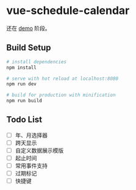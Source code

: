 # vue-schedule-calendar

还在 [demo](https://yscoder.github.io/vue-schedule-calendar/) 阶段。

## Build Setup

``` bash
# install dependencies
npm install

# serve with hot reload at localhost:8080
npm run dev

# build for production with minification
npm run build
```

## Todo List

- [ ] 年、月选择器
- [ ] 跨天显示
- [ ] 自定义数据展示模版
- [ ] 起止时间
- [ ] 常用事件支持
- [ ] 过期标记
- [ ] 快捷键
